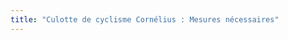 ```yaml
---
title: "Culotte de cyclisme Cornélius : Mesures nécessaires"
---
```


<DesignMeasurements design='cornelius' />
